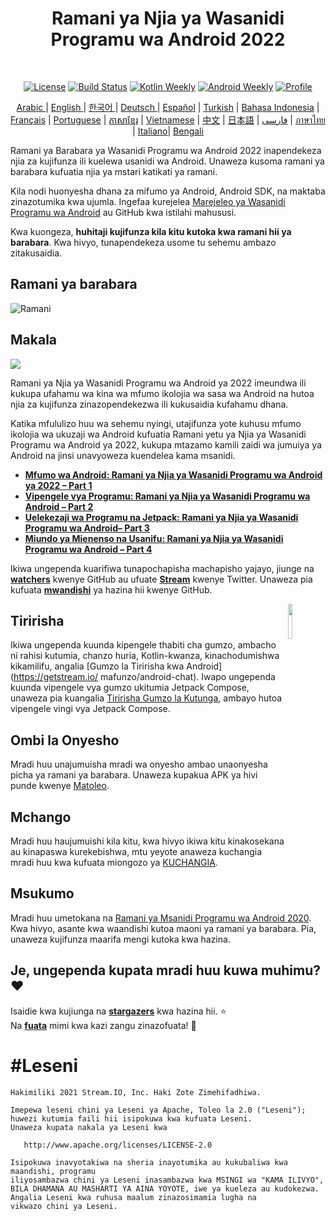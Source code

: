<h1 align="center">Ramani ya Njia ya Wasanidi Programu wa Android 2022</h1></br>

<p align="center">
  <a href="https://opensource.org/licenses/Apache-2.0"><img alt="License" src="https://img.shields.io/badge/License-Apache%202.0-blue.svg"/></a>
  <a href="https://github.com/skydoves/android-developer-roadmap/actions/workflows/build.yml"><img alt="Build Status" src="https://github.com/skydoves/android-developer-roadmap/actions/workflows/build.yml/badge.svg"/></a>
  <a href="https://mailchi.mp/kotlinweekly/kotlin-weekly-279"><img alt="Kotlin Weekly" src="https://skydoves.github.io/badges/kotlin-weekly2.svg"/></a>
  <a href="https://androidweekly.net/issues/issue-495"><img alt="Android Weekly" src="https://skydoves.github.io/badges/android-weekly.svg"/></a>
  <a href="https://github.com/skydoves"><img alt="Profile" src="https://skydoves.github.io/badges/skydoves.svg"/></a>
</p>
<p align="center">
<a href="/README_AR.md" target="_blank"> Arabic </a> | <a href="/README.md" target="_blank"> English </a> | <a href="/README_KR.md" target="_blank"> 한국어 </a> | <a href="/README_DE.md" target="_blank"> Deutsch </a>| <a href="/README_ES.md" target="_blank"> Español</a> | <a href="/README_TR.md" target="_blank"> Turkish</a> | <a href="/README_ID.md" target="_blank"> Bahasa Indonesia</a> | <a href="/README_FR.md" target="_blank"> Français</a> | <a href="/README_PT.md" target="_blank"> Portuguese</a> | <a href="/README_KHM.md" target="_blank">ភាសាខ្មែរ</a> | <a href="/README_VI.md" target="_blank">Vietnamese</a> | <a href="/README_CN.md" target="_blank">中文</a> | <a href="/README_JP.md" target="_blank">日本語</a> | <a href="/README_FA.md" target="_blank">فارسی</a> | <a href="/README_TH.md" target="_blank">ภาษาไทย</a> | <a href="/README_IT.md" target="_blank">Italiano</a>| <a href="/README_BD.md" target="_blank">Bengali</a>
</p>


Ramani ya Barabara ya Wasanidi Programu wa Android 2022 inapendekeza njia za kujifunza ili kuelewa usanidi wa Android. Unaweza kusoma ramani ya barabara kufuatia njia ya mstari katikati ya ramani. <br>

Kila nodi huonyesha dhana za mifumo ya Android, Android SDK, na maktaba zinazotumika kwa ujumla. Ingefaa kurejelea [Marejeleo ya Wasanidi Programu wa Android](https://developer.android.com/reference) au GitHub kwa istilahi mahususi. <br>

Kwa kuongeza, **huhitaji kujifunza kila kitu kutoka kwa ramani hii ya barabara**. Kwa hivyo, tunapendekeza usome tu sehemu ambazo zitakusaidia.
##  Ramani ya barabara

![Ramani](/images/android_developer_roadmap.png)

##  Makala

<a href="https://getstream.io/blog/android-developer-roadmap/"><img src="images/article.png" /></a><br>

Ramani ya Njia ya Wasanidi Programu wa Android ya 2022 imeundwa ili kukupa ufahamu wa kina wa mfumo ikolojia wa sasa wa Android na hutoa njia za kujifunza zinazopendekezwa ili kukusaidia kufahamu dhana.<br>

Katika mfululizo huu wa sehemu nyingi, utajifunza yote kuhusu mfumo ikolojia wa ukuzaji wa Android kufuatia Ramani yetu ya Njia ya Wasanidi Programu wa Android ya 2022, kukupa mtazamo kamili zaidi wa jumuiya ya Android na jinsi unavyoweza kuendelea kama msanidi.

- **[Mfumo wa Android: Ramani ya Njia ya Wasanidi Programu wa Android ya 2022 – Part 1](https://getstream.io/blog/android-developer-roadmap/)**
- **[Vipengele vya Programu: Ramani ya Njia ya Wasanidi Programu wa Android – Part 2](https://getstream.io/blog/android-developer-roadmap-part-2/)**
- **[Uelekezaji wa Programu na Jetpack: Ramani ya Njia ya Wasanidi Programu wa Android– Part 3](https://getstream.io/blog/android-developer-roadmap-part-3/)**
- **[Miundo ya Mienenso na Usanifu: Ramani ya Njia ya Wasanidi Programu wa Android – Part 4](https://getstream.io/blog/design-patterns-and-architecture-the-android-developer-roadmap-part-4/)**

Ikiwa ungependa kuarifiwa tunapochapisha machapisho yajayo, jiunge na **[watchers](https://github.com/skydoves/android-developer-roadmap/watchers)** kwenye GitHub au ufuate **[Stream](https://twitter.com/getstream_io)** kwenye Twitter. Unaweza pia kufuata __[mwandishi](https://github.com/skydoves)__ ya hazina hii kwenye GitHub.

<a href="https://getstream.io/tutorials/android-chat?utm_source=Github&utm_medium=Github_Repo_Content_Ad&utm_content=Developer&utm_campaign=2022AndroidDeveloperRoadmap&utm_term=DevRelOss">
<img src="https://user-images.githubusercontent.com/24237865/138428440-b92e5fb7-89f8-41aa-96b1-71a5486c5849.png" align="right" width="12%"/>
</a>

##  Tiririsha

Ikiwa ungependa kuunda kipengele thabiti cha gumzo, ambacho ni rahisi kutumia, chanzo huria, Kotlin-kwanza, kinachodumishwa kikamilifu, angalia [Gumzo la Tiririsha kwa Android](https://getstream.io/ mafunzo/android-chat). Iwapo ungependa kuunda vipengele vya gumzo ukitumia Jetpack Compose, unaweza pia kuangalia [Tiririsha Gumzo la Kutunga](https://getstream.io/chat/compose/tutorial/), ambayo hutoa vipengele vingi vya Jetpack Compose.

##  Ombi la Onyesho

Mradi huu unajumuisha mradi wa onyesho ambao unaonyesha picha ya ramani ya barabara. Unaweza kupakua APK ya hivi punde kwenye [Matoleo](https://github.com/skydoves/android-developer-roadmap/releases).

##  Mchango

Mradi huu haujumuishi kila kitu, kwa hivyo ikiwa kitu kinakosekana au kinapaswa kurekebishwa, mtu yeyote anaweza kuchangia mradi huu kwa kufuata miongozo ya [KUCHANGIA](CHANGIA.md).

##  Msukumo

Mradi huu umetokana na [Ramani ya Msanidi Programu wa Android 2020](https://github.com/mobile-roadmap/android-developer-roadmap). Kwa hivyo, asante kwa waandishi kutoa maoni ya ramani ya barabara. Pia, unaweza kujifunza maarifa mengi kutoka kwa hazina.

## Je, ungependa kupata mradi huu kuwa muhimu? ❤️

Isaidie kwa kujiunga na __[stargazers](https://github.com/skydoves/android-developer-roadmap/stargazers)__ kwa hazina hii. ⭐ <br>
Na __[fuata](https://github.com/skydoves)__ mimi kwa kazi zangu zinazofuata! 🤩

# #Leseni
```
Hakimiliki 2021 Stream.IO, Inc. Haki Zote Zimehifadhiwa.

Imepewa leseni chini ya Leseni ya Apache, Toleo la 2.0 ("Leseni");
huwezi kutumia faili hii isipokuwa kwa kufuata Leseni.
Unaweza kupata nakala ya Leseni kwa

   http://www.apache.org/licenses/LICENSE-2.0

Isipokuwa inavyotakiwa na sheria inayotumika au kukubaliwa kwa maandishi, programu
iliyosambazwa chini ya Leseni inasambazwa kwa MSINGI wa "KAMA ILIVYO",
BILA DHAMANA AU MASHARTI YA AINA YOYOTE, iwe ya kueleza au kudokezwa.
Angalia Leseni kwa ruhusa maalum zinazosimamia lugha na
vikwazo chini ya Leseni.
```
